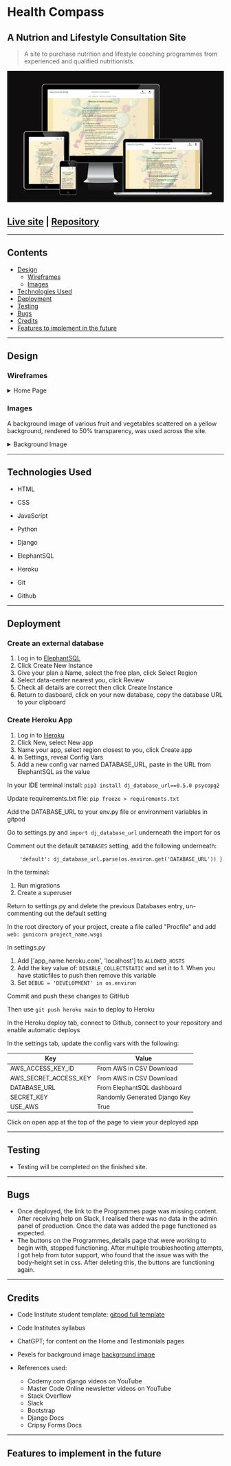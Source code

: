# Health Compass

## A Nutrion and Lifestyle Consultation Site
>A site to purchase nutrition and lifestyle coaching programmes from experienced and qualified nutritionists.

![Responsive screenshot](readme-images/multi-screens.png)

## [Live site](https://health-compass.herokuapp.com/) | [Repository](https://github.com/MichelleCorrigan/health-compass)

---

## Contents
* [Design](#design)
  * [Wireframes](#wireframes)
  * [Images](#images)
* [Technologies Used](#technologies-used)
* [Deployment](#deployment)
* [Testing](#testing)
* [Bugs](#bugs)
* [Credits](#credits)
* [Features to implement in the future](#features-to-implement-in-the-future)
---

## Design

### Wireframes

<details>

 <summary>Home Page</summary>

 ![Home Page](readme-images/wireframe-home.png)

</details>

### Images

A background image of various fruit and vegetables scattered on a yellow background, rendered to 50% transparency, was used across the site.

<details>
 <summary>Background Image</summary>

![Background Image](readme-images/background.5_image.webp)

</details>

---

## Technologies Used

- HTML
- CSS
- JavaScript
- Python
- Django

- ElephantSQL
- Heroku
- Git
- Github

---

## Deployment

### Create an external database
1. Log in to [ElephantSQL](https://www.elephantsql.com/)
2. Click Create New Instance
3. Give your plan a Name, select the free plan, click Select Region
4. Select data-center nearest you, click Review
5. Check all details are correct then click Create Instance
6. Return to dasboard, click on your new database, copy the database URL to your clipboard

### Create Heroku App
1. Log in to [Heroku](https://www.heroku.com)
2. Click New, select New app
3. Name your app, select region closest to you, click Create app
4. In Settings, reveal Config Vars
5. Add a new config var named DATABASE_URL, paste in the URL from ElephantSQL as the value

In your IDE terminal install:
  `pip3 install dj_database_url==0.5.0 psycopg2`
 
Update requirements.txt file:
  `pip freeze > requirements.txt`

Add the DATABASE_URL to your env.py file or environment variables in gitpod

Go to settings.py and  `import dj_database_url` underneath the import for os

Comment out the default  `DATABASES`  setting, add the following underneath:

``` DATABASES = {
    'default': dj_database_url.parse(os.environ.get('DATABASE_URL')) }

```
In the terminal:
1. Run migrations
2. Create a superuser

Return to settings.py and delete the previous Databases entry, un-commenting out the default setting

In the root directory of your project, create a file called "Procfile" and add  `web: gunicorn project_name.wsgi` 
    
In settings.py 
1. Add ['app_name.heroku.com', 'localhost'] to  `ALLOWED_HOSTS`
2. Add the key value of: `DISABLE_COLLECTSTATIC`  and set it to 1. When you have  staticfiles to push then remove this variable
3. Set `DEBUG = 'DEVELOPMENT' in os.environ`
    
Commit and push these changes to GitHub

Then use `git push heroku main` to deploy to Heroku

In the Heroku deploy tab, connect to Github, connect to your repository and enable automatic deploys

In the settings tab, update the config vars with the following:

| Key | Value  |
| -- | -- |
|AWS_ACCESS_KEY_ID|From AWS in CSV Download|
|AWS_SECRET_ACCESS_KEY|From AWS in CSV Download|
|DATABASE_URL|From ElephantSQL dashboard|
|SECRET_KEY|Randomly Generated Django Key|
|USE_AWS|True|

Click on open app at the top of the page to view your deployed app

---

## Testing

- Testing will be completed on the finished site.

---

## Bugs

- Once deployed, the link to the Programmes page was missing content. After receiving help on Slack, I realised there was no data in the admin panel of production. Once the data was added the page functioned as expected.
- The buttons on the Programmes_details page that were working to begin with, stopped functioning. After multiple troubleshooting attempts, I got help from tutor support, who found that the issue was with the body-height set in css. After deleting this, the buttons are functioning again.

---

## Credits

- Code Institute student template: [gitpod full template](https://github.com/Code-Institute-Org/gitpod-full-template)
- Code Institutes syllabus
- ChatGPT; for content on the Home and Testimonials pages
- Pexels for background image [background image](https://res.cloudinary.com/dqouzgyjm/image/upload/v1680110719/pexels-jj-jordan-7865977_cvtugr.jpg)

- References used:

  - Codemy.com django videos on YouTube
  - Master Code Online newsletter videos on YouTube
  - Stack Overflow
  - Slack
  - Bootstrap
  - Django Docs
  - Cripsy Forms Docs

---

## Features to implement in the future


